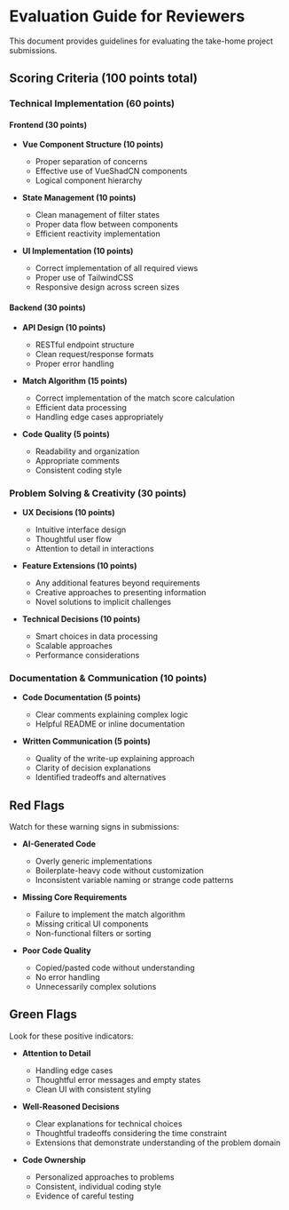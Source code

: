 # Evaluation Guide for Reviewers

This document provides guidelines for evaluating the take-home project submissions.

## Scoring Criteria (100 points total)

### Technical Implementation (60 points)

#### Frontend (30 points)
- **Vue Component Structure (10 points)**
  - Proper separation of concerns
  - Effective use of VueShadCN components
  - Logical component hierarchy

- **State Management (10 points)**
  - Clean management of filter states
  - Proper data flow between components
  - Efficient reactivity implementation

- **UI Implementation (10 points)**
  - Correct implementation of all required views
  - Proper use of TailwindCSS
  - Responsive design across screen sizes

#### Backend (30 points)
- **API Design (10 points)**
  - RESTful endpoint structure
  - Clean request/response formats
  - Proper error handling

- **Match Algorithm (15 points)**
  - Correct implementation of the match score calculation
  - Efficient data processing
  - Handling edge cases appropriately

- **Code Quality (5 points)**
  - Readability and organization
  - Appropriate comments
  - Consistent coding style

### Problem Solving & Creativity (30 points)

- **UX Decisions (10 points)**
  - Intuitive interface design
  - Thoughtful user flow
  - Attention to detail in interactions

- **Feature Extensions (10 points)**
  - Any additional features beyond requirements
  - Creative approaches to presenting information
  - Novel solutions to implicit challenges

- **Technical Decisions (10 points)**
  - Smart choices in data processing
  - Scalable approaches
  - Performance considerations

### Documentation & Communication (10 points)

- **Code Documentation (5 points)**
  - Clear comments explaining complex logic
  - Helpful README or inline documentation

- **Written Communication (5 points)**
  - Quality of the write-up explaining approach
  - Clarity of decision explanations
  - Identified tradeoffs and alternatives

## Red Flags

Watch for these warning signs in submissions:

- **AI-Generated Code**
  - Overly generic implementations
  - Boilerplate-heavy code without customization
  - Inconsistent variable naming or strange code patterns

- **Missing Core Requirements**
  - Failure to implement the match algorithm
  - Missing critical UI components
  - Non-functional filters or sorting

- **Poor Code Quality**
  - Copied/pasted code without understanding
  - No error handling
  - Unnecessarily complex solutions

## Green Flags

Look for these positive indicators:

- **Attention to Detail**
  - Handling edge cases
  - Thoughtful error messages and empty states
  - Clean UI with consistent styling

- **Well-Reasoned Decisions**
  - Clear explanations for technical choices
  - Thoughtful tradeoffs considering the time constraint
  - Extensions that demonstrate understanding of the problem domain

- **Code Ownership**
  - Personalized approaches to problems
  - Consistent, individual coding style
  - Evidence of careful testing
